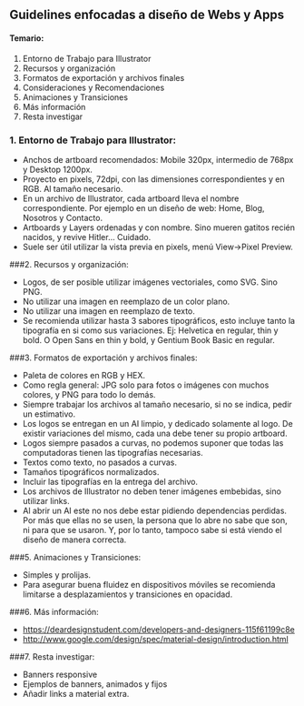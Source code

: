 ## Guidelines enfocadas a diseño de Webs y Apps


#### Temario:
  1. Entorno de Trabajo para Illustrator
  2. Recursos y organización
  3. Formatos de exportación y archivos finales
  4. Consideraciones y Recomendaciones
  5. Animaciones y Transiciones
  6. Más información
  7. Resta investigar


### 1. Entorno de Trabajo para Illustrator:
  - Anchos de artboard recomendados: Mobile 320px, intermedio de 768px y Desktop 1200px.
  - Proyecto en pixels, 72dpi, con las dimensiones correspondientes y en RGB. Al tamaño necesario.
  - En un archivo de Illustrator, cada artboard lleva el nombre correspondiente. Por ejemplo en un diseño de web: Home, Blog, Nosotros y Contacto.
  - Artboards y Layers ordenadas y con nombre. Sino mueren gatitos recién nacidos, y revive Hitler... Cuidado.
  - Suele ser útil utilizar la vista previa en pixels, menú View->Pixel Preview.

###2. Recursos y organización:
  - Logos, de ser posible utilizar imágenes vectoriales, como SVG. Sino PNG.
  - No utilizar una imagen en reemplazo de un color plano.
  - No utilizar una imagen en reemplazo de texto.
  - Se recomienda utilizar hasta 3 sabores tipográficos, esto incluye tanto la tipografía en si como sus variaciones. Ej: Helvetica en regular, thin y bold. O Open Sans en thin y bold, y Gentium Book Basic en regular.

###3. Formatos de exportación y archivos finales:
- Paleta de colores en RGB y HEX.
- Como regla general: JPG solo para fotos o imágenes con muchos colores, y PNG para todo lo demás.
- Siempre trabajar los archivos al tamaño necesario, si no se indica, pedir un estimativo.
- Los logos se entregan en un AI limpio, y dedicado solamente al logo. De existir variaciones del mismo, cada una debe tener su propio artboard.
- Logos siempre pasados a curvas, no podemos suponer que todas las computadoras tienen las tipografías necesarias.
- Textos como texto, no pasados a curvas.
- Tamaños tipográficos normalizados.
- Incluir las tipografías en la entrega del archivo.
- Los archivos de Illustrator no deben tener imágenes embebidas, sino utilizar links.
- Al abrir un AI este no nos debe estar pidiendo dependencias perdidas. Por más que ellas no se usen, la persona que lo abre no sabe que son, ni para que se usaron. Y, por lo tanto, tampoco sabe si está viendo el diseño de manera correcta.

###5. Animaciones y Transiciones:
  - Simples y prolijas.
  - Para asegurar buena fluidez en dispositivos móviles se recomienda limitarse a desplazamientos y transiciones en opacidad.

###6. Más información:
  - https://deardesignstudent.com/developers-and-designers-115f61199c8e
  - http://www.google.com/design/spec/material-design/introduction.html


###7. Resta investigar:
  - Banners responsive
  - Ejemplos de banners, animados y fijos
  - Añadir links a material extra.
